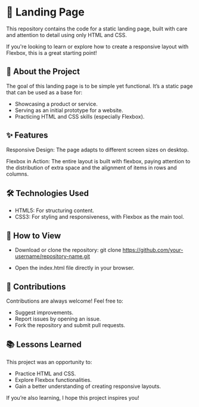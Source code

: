 # 🌟 Landing Page 
This repository contains the code for a static landing page, built with care and attention to detail using only HTML and CSS.

If you're looking to learn or explore how to create a responsive layout with Flexbox, this is a great starting point!

## 🎯 About the Project
The goal of this landing page is to be simple yet functional. It’s a static page that can be used as a base for:

- Showcasing a product or service.
- Serving as an initial prototype for a website.
- Practicing HTML and CSS skills (especially Flexbox).

## ✨ Features
Responsive Design: The page adapts to different screen sizes on desktop.

Flexbox in Action: The entire layout is built with flexbox, paying attention to the distribution of extra space and the alignment of items in rows and columns.

## 🛠️ Technologies Used
- HTML5: For structuring content.
- CSS3: For styling and responsiveness, with Flexbox as the main tool.

## 🚀 How to View
- Download or clone the repository:
git clone https://github.com/your-username/repository-name.git

- Open the index.html file directly in your browser.

## 🤝 Contributions
Contributions are always welcome! Feel free to:

- Suggest improvements.
- Report issues by opening an issue.
- Fork the repository and submit pull requests.

## 📚 Lessons Learned
This project was an opportunity to:

- Practice HTML and CSS.
- Explore Flexbox functionalities.
- Gain a better understanding of creating responsive layouts.

If you’re also learning, I hope this project inspires you!

